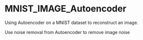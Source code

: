 # MNIST_IMAGE_Autoencoder
Using Autoencoder on a MNIST dataset to reconstruct an image.

Use noise removal from Autoencoder to remove image noise 
